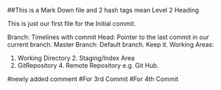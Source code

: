 ##This is a Mark Down file and 2 hash tags mean Level 2 Heading

This is just our first file for the Initial commit.

Branch: Timelines with commit
Head: Pointer to the last commit in our current branch.
Master Branch: Default branch. Keep it.
Working Areas:
 1. Working Directory 2. Staging/Index Area
 3. GitRepository 4. Remote Repository e.g. Git Hub.


#newly added comment
#For 3rd Commit
#For 4th Commit
